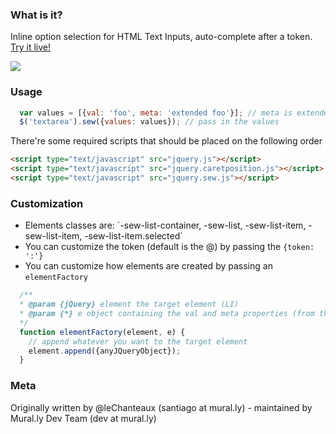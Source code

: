 ### What is it?

Inline option selection for HTML Text Inputs, auto-complete after a token. [Try it live!](http://mrl.li/jquery-sew-demo)

![](http://upload.mural.ly/santiagomontero/1354142421637.blob)

### Usage

``` javascript
  var values = [{val: 'foo', meta: 'extended foo'}]; // meta is extended search field
  $('textarea').sew({values: values}); // pass in the values
```

There're some required scripts that should be placed on the following order
```html
<script type="text/javascript" src="jquery.js"></script>
<script type="text/javascript" src="jquery.caretposition.js"></script>
<script type="text/javascript" src="jquery.sew.js"></script>
```

### Customization

- Elements classes are: `-sew-list-container, -sew-list, -sew-list-item, -sew-list-item, -sew-list-item.selected´
- You can customize the token (default is the @) by passing the `{token: ':'}`
- You can customize how elements are created by passing an `elementFactory`
  
``` javascript
  /**
  * @param {jQuery} element the target element (LI)
  * @param {*} e object containing the val and meta properties (from the input list)
  */
  function elementFactory(element, e) {
    // append whatever you want to the target element
    element.append({anyJQueryObject});
  }
```

### Meta
Originally written by @leChanteaux (santiago at mural.ly) - maintained by Mural.ly Dev Team (dev at mural.ly)